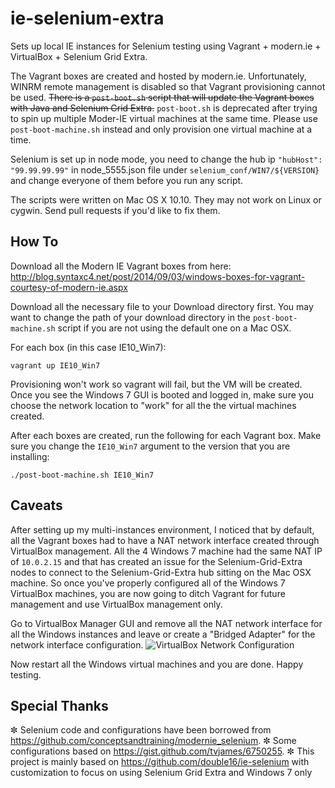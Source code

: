 ie-selenium-extra
===========

Sets up local IE instances for Selenium testing using Vagrant + modern.ie + VirtualBox + Selenium Grid Extra.

The Vagrant boxes are created and hosted by modern.ie. Unfortunately, WINRM remote management is disabled so that Vagrant provisioning cannot be used. ~~There is a `post-boot.sh` script that will update the Vagrant boxes with Java and Selenium Grid Extra.~~ `post-boot.sh` is deprecated after trying to spin up multiple Moder-IE virtual machines at the same time. Please use `post-boot-machine.sh` instead and only provision one virtual machine at a time.

Selenium is set up in node mode, you need to change the hub ip `"hubHost": "99.99.99.99"` in node_5555.json file under `selenium_conf/WIN7/${VERSION}` and change everyone of them before you run any script.

The scripts were written on Mac OS X 10.10. They may not work on Linux or cygwin. Send pull requests if you'd like to fix them.

How To
------
Download all the Modern IE Vagrant boxes from here:
http://blog.syntaxc4.net/post/2014/09/03/windows-boxes-for-vagrant-courtesy-of-modern-ie.aspx

Download all the necessary file to your Download directory first. You may want to change the path of your download directory in the `post-boot-machine.sh` script if you are not using the default one on a Mac OSX.

For each box (in this case IE10_Win7):
```
vagrant up IE10_Win7
```

Provisioning won't work so vagrant will fail, but the VM will be created. Once you see the Windows 7 GUI is booted and logged in, make sure you choose the network location to "work" for all the the virtual machines created.

After each boxes are created, run the following for each Vagrant box. Make sure you change the `IE10_Win7` argument to the version that you are installing:
```
./post-boot-machine.sh IE10_Win7
```

Caveats
------
After setting up my multi-instances environment, I noticed that by default, all the Vagrant boxes had to have a NAT network interface created through VirtualBox management. All the 4 Windows 7 machine had the same NAT IP of `10.0.2.15` and that has created an issue for the Selenium-Grid-Extra nodes to connect to the Selenium-Grid-Extra hub sitting on the Mac OSX machine. So once you've properly configured all of the Windows 7 VirtualBox machines, you are now going to ditch Vagrant for future management and use VirtualBox management only. 

Go to VirtualBox Manager GUI and remove all the NAT network interface for all the Windows instances and leave or create a "Bridged Adapter" for the network interface configuration. 
![VirtualBox Network Configuration](https://cloud.githubusercontent.com/assets/667944/8553729/417f9fc2-249a-11e5-8a37-3671ab84b408.png)

Now restart all the Windows virtual machines and you are done. Happy testing.

Special Thanks
------
✼ Selenium code and configurations have been borrowed from https://github.com/conceptsandtraining/modernie_selenium.
✼ Some configurations based on https://gist.github.com/tvjames/6750255.
✼ This project is mainly based on https://github.com/double16/ie-selenium with customization to focus on using Selenium Grid Extra and Windows 7 only
